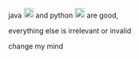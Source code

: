 java <img src="https://cdn-icons-png.flaticon.com/512/226/226777.png" width="20"> and python <img src="https://s3.dualstack.us-east-2.amazonaws.com/pythondotorg-assets/media/community/logos/python-logo-only.png" width="20"> are good,

everything else is irrelevant or invalid

change my mind


